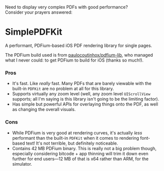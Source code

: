 Need to display very complex PDFs with good performance?  
Consider your prayers answered:

# SimplePDFKit
A performant, PDFium-based iOS PDF rendering library for single pages.

The PDFium build used is from [paulocoutinhox/pdfium-lib](https://github.com/paulocoutinhox/pdfium-lib), who managed what I never could: to get PDFium to build for iOS (thanks so much!).

### Pros
* It's fast. Like _really_ fast. Many PDFs that are barely viewable with the built-in `PDFKit` are no problem at all for this library.
* Supports virtually any zoom level (well, any zoom level `UIScrollView` supports; all I'm saying is this library isn't going to be the limiting factor).
* Has simple but powerful APIs for overlaying things onto the PDF, as well as changing the overall visuals.

### Cons
* While PDFium is very good at rendering curves, it's actually _less_ performant than the built-in `PDFKit` when it comes to rendering font-based text! It's not terrible, but definitely noticeable.
* Contains 42 MB PDFium binary. This is really not a big problem though, especially considering bitcode + app thinning will trim it down even further for end users—12 MB of that is x64 rather than ARM, for the simulator.

